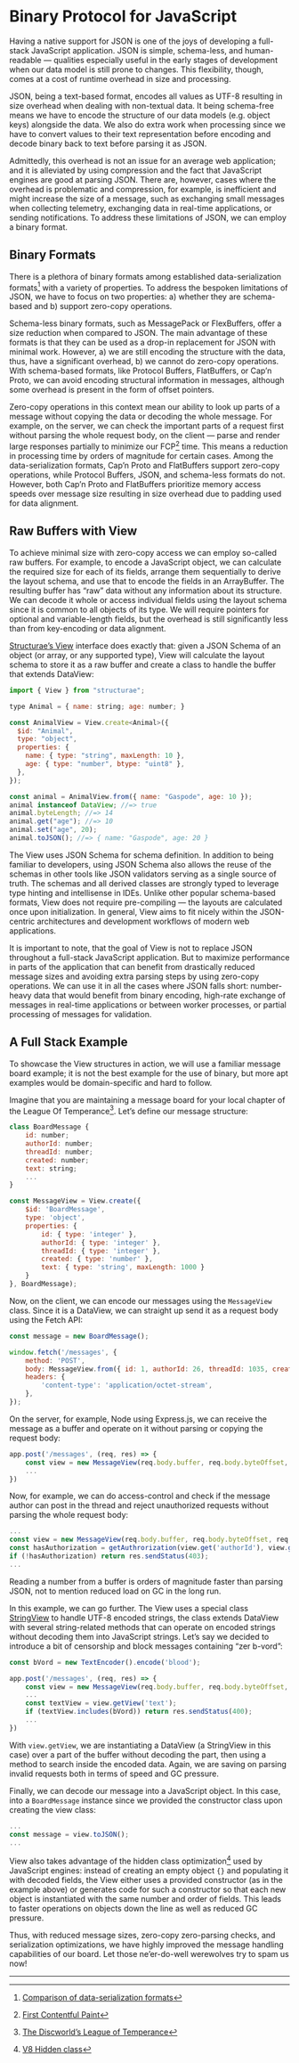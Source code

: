 # Binary Protocol for JavaScript

Having a native support for JSON is one of the joys of developing a full-stack JavaScript application. JSON is simple, schema-less, and human-readable — qualities especially useful in the early stages of development when our data model is still prone to changes. This flexibility, though, comes at a cost of runtime overhead in size and processing.

JSON, being a text-based format, encodes all values as UTF-8 resulting in size overhead when dealing with non-textual data. It being schema-free means we have to encode the structure of our data models (e.g. object keys) alongside the data. We also do extra work when processing since we have to convert values to their text representation before encoding and decode binary back to text before parsing it as JSON.

Admittedly, this overhead is not an issue for an average web application; and it is alleviated by using compression and the fact that JavaScript engines are good at parsing JSON. There are, however, cases where the overhead is problematic and compression, for example, is inefficient and might increase the size of a message, such as exchanging small messages when collecting telemetry, exchanging data in real-time applications, or sending notifications. To address these limitations of JSON, we can employ a binary format.

## Binary Formats

There is a plethora of binary formats among established data-serialization formats[^1] with a variety of properties. To address the bespoken limitations of JSON, we have to focus on two properties: a) whether they are schema-based and b) support zero-copy operations.

Schema-less binary formats, such as MessagePack or FlexBuffers, offer a size reduction when compared to JSON. The main advantage of these formats is that they can be used as a drop-in replacement for JSON with minimal work. However, a) we are still encoding the structure with the data, thus, have a significant overhead, b) we cannot do zero-copy operations. With schema-based formats, like Protocol Buffers, FlatBuffers, or Cap’n Proto, we can avoid encoding structural information in messages, although some overhead is present in the form of offset pointers.

Zero-copy operations in this context mean our ability to look up parts of a message without copying the data or decoding the whole message. For example, on the server, we can check the important parts of a request first without parsing the whole request body, on the client — parse and render large responses partially to minimize our FCP[^2] time. This means a reduction in processing time by orders of magnitude for certain cases. Among the data-serialization formats, Cap’n Proto and FlatBuffers support zero-copy operations, while Protocol Buffers, JSON, and schema-less formats do not. However, both Cap’n Proto and FlatBuffers prioritize memory access speeds over message size resulting in size overhead due to padding used for data alignment.

## Raw Buffers with View

To achieve minimal size with zero-copy access we can employ so-called raw buffers. For example, to encode a JavaScript object, we can calculate the required size for each of its fields, arrange them sequentially to derive the layout schema, and use that to encode the fields in an ArrayBuffer. The resulting buffer has “raw” data without any information about its structure. We can decode it whole or access individual fields using the layout schema since it is common to all objects of its type. We will require pointers for optional and variable-length fields, but the overhead is still significantly less than from key-encoding or data alignment.

[Structurae’s View](https://github.com/zandaqo/structurae#binary-protocol) interface does exactly that: given a JSON Schema of an object (or array, or any supported type), View will calculate the layout schema to store it as a raw buffer and create a class to handle the buffer that extends DataView:

```javascript
import { View } from "structurae";

type Animal = { name: string; age: number; }

const AnimalView = View.create<Animal>({
  $id: "Animal",
  type: "object",
  properties: {
    name: { type: "string", maxLength: 10 },
    age: { type: "number", btype: "uint8" },
  },
});

const animal = AnimalView.from({ name: "Gaspode", age: 10 });
animal instanceof DataView; //=> true
animal.byteLength; //=> 14
animal.get("age"); //=> 10
animal.set("age", 20);
animal.toJSON(); //=> { name: "Gaspode", age: 20 }
```

The View uses JSON Schema for schema definition. In addition to being familiar to developers, using JSON Schema also allows the reuse of the schemas in other tools like JSON validators serving as a single source of truth. The schemas and all derived classes are strongly typed to leverage type hinting and intellisense in IDEs. Unlike other popular schema-based formats, View does not require pre-compiling — the layouts are calculated once upon initialization. In general, View aims to fit nicely within the JSON-centric architectures and development workflows of modern web applications.

It is important to note, that the goal of View is not to replace JSON throughout a full-stack JavaScript application. But to maximize performance in parts of the application that can benefit from drastically reduced message sizes and avoiding extra parsing steps by using zero-copy operations. We can use it in all the cases where JSON falls short: number-heavy data that would benefit from binary encoding, high-rate exchange of messages in real-time applications or between worker processes, or partial processing of messages for validation.

## A Full Stack Example

To showcase the View structures in action, we will use a familiar message board example; it is not the best example for the use of binary, but more apt examples would be domain-specific and hard to follow.

Imagine that you are maintaining a message board for your local chapter of the League Of Temperance[^3]. Let’s define our message structure:

```javascript
class BoardMessage {
    id: number;
    authorId: number;
    threadId: number;
    created: number;
    text: string;
    ...
}

const MessageView = View.create({
    $id: 'BoardMessage',
    type: 'object',
    properties: {
        id: { type: 'integer' },
        authorId: { type: 'integer' },
        threadId: { type: 'integer' },
        created: { type: 'number' },
        text: { type: 'string', maxLength: 1000 }
    }
}, BoardMessage);
```

Now, on the client, we can encode our messages using the `MessageView` class. Since it is a DataView, we can straight up send it as a request body using the Fetch API:

```javascript
const message = new BoardMessage();

window.fetch('/messages', {
    method: 'POST',
    body: MessageView.from({ id: 1, authorId: 26, threadId: 1035, created: Date.now(), text: 'not one drop!'}),
    headers: {
        'content-type': 'application/octet-stream',
    },
});
```

On the server, for example, Node using Express.js, we can receive the message as a buffer and operate on it without parsing or copying the request body:

```javascript
app.post('/messages', (req, res) => {
    const view = new MessageView(req.body.buffer, req.body.byteOffset, req.body.length);
    ...
})
```

Now, for example, we can do access-control and check if the message author can post in the thread and reject unauthorized requests without parsing the whole request body:

```javascript
...
const view = new MessageView(req.body.buffer, req.body.byteOffset, req.body.length);
const hasAuthorization = getAuthrorization(view.get('authorId'), view.get('threadId'));
if (!hasAuthorization) return res.sendStatus(403);
...
```

Reading a number from a buffer is orders of magnitude faster than parsing JSON, not to mention reduced load on GC in the long run.

In this example, we can go further. The View uses a special class [StringView](https://github.com/zandaqo/structurae#strings) to handle UTF-8 encoded strings, the class extends DataView with several string-related methods that can operate on encoded strings without decoding them into JavaScript strings. Let’s say we decided to introduce a bit of censorship and block messages containing “zer b-vord”:

```javascript
const bVord = new TextEncoder().encode('blood');

app.post('/messages', (req, res) => {
    const view = new MessageView(req.body.buffer, req.body.byteOffset, req.body.length);
    ...
    const textView = view.getView('text');
    if (textView.includes(bVord)) return res.sendStatus(400);
    ...
})
```

With `view.getView`, we are instantiating a DataView (a StringView in this case) over a part of the buffer without decoding the part, then using a method to search inside the encoded data. Again, we are saving on parsing invalid requests both in terms of speed and GC pressure.

Finally, we can decode our message into a JavaScript object. In this case, into a `BoardMessage` instance since we provided the constructor class upon creating the view class:

```javascript
...
const message = view.toJSON();
...
```

View also takes advantage of the hidden class optimization[^4] used by JavaScript engines: instead of creating an empty object `{}` and populating it with decoded fields, the View either uses a provided constructor (as in the example above) or generates code for such a constructor so that each new object is instantiated with the same number and order of fields. This leads to faster operations on objects down the line as well as reduced GC pressure.

Thus, with reduced message sizes, zero-copy zero-parsing checks, and serialization optimizations, we have highly improved the message handling capabilities of our board. Let those ne’er-do-well werewolves try to spam us now!

---

[^1]: [Comparison of data-serialization formats](https://en.wikipedia.org/wiki/Comparison_of_data-serialization_formats)
[^2]: [First Contentful Paint](https://developer.mozilla.org/en-US/docs/Glossary/First_contentful_paint)
[^3]: [The Discworld’s League of Temperance](https://wiki.lspace.org/Überwald_League_of_Temperance)
[^4]: [V8 Hidden class](https://engineering.linecorp.com/en/blog/v8-hidden-class/)